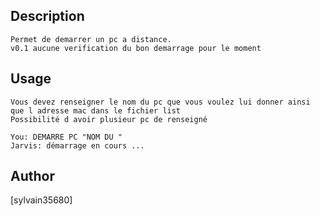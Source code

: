 <!---
IMPORTANT
=========
This README.md is displayed in the WebStore as well as within Jarvis app
Please do not change the structure of this file
Fill-in Description, Usage & Author sections
Make sure to rename the [en] folder into the language code your plugin is written in (ex: fr, es, de, it...)
For multi-language plugin:
- clone the language directory and translate commands/functions.sh
- optionally write the Description / Usage sections in several languages
-->
## Description
```
Permet de demarrer un pc a distance.
v0.1 aucune verification du bon demarrage pour le moment
```
## Usage
```
Vous devez renseigner le nom du pc que vous voulez lui donner ainsi que l adresse mac dans le fichier list
Possibilité d avoir plusieur pc de renseigné

You: DEMARRE PC "NOM DU "
Jarvis: démarrage en cours ...
```
## Author
[sylvain35680]
